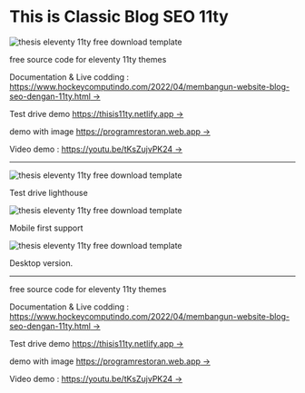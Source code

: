 # This is Classic Blog SEO 11ty

![thesis eleventy 11ty free download template](https://blogger.googleusercontent.com/img/b/R29vZ2xl/AVvXsEgEKVCc25gwFn-4XdEfeGiQSIw_YjXFT2e4T5ROFxqBahfUE2nYB3ji9CfN58CwwTg9sEDpn8k76_6Ano3HprkFUmOn3qoyQuJa2q-rRSOkx0YoIIwyg4GFpGHQLx5qqxcbEu1mnoYe5MDQ5T1hUj-HwXVpheZZ4qHFdXpVV9o9YosefkCnQRPKLH8w0A/s1920/free%20seo%20blog%20template%20thesis%20(2).jpg)

free source code for eleventy 11ty themes

Documentation & Live codding : [https://www.hockeycomputindo.com/2022/04/membangun-website-blog-seo-dengan-11ty.html →](https://www.hockeycomputindo.com/2022/04/membangun-website-blog-seo-dengan-11ty.html)

Test drive demo [https://thisis11ty.netlify.app →](https://thisis11ty.netlify.app/)

demo with image [https://programrestoran.web.app →](https://programrestoran.web.app/)

Video demo : [https://youtu.be/tKsZujvPK24 →](https://youtu.be/tKsZujvPK24)

----------------------------

![thesis eleventy 11ty free download template](https://blogger.googleusercontent.com/img/b/R29vZ2xl/AVvXsEiwbnwiGrT3DZIvqdHUUx9cuJjcO6xlO6dPAXxxDn83O7d5BLeTbDFV9o_L5tjFH8ADn8m6SiXHFxdbUtvMRVW-Gi-ie83YyXWt9ZCGXra_s7H8damhrze7gYkagX2ZXS-AuYKvJ-y5B1WNKKcyMNXLv0AXxOnzz-Z6qvmfKdnAYxu7JFKvwEfiVk1l_A/s1349/thesis%20web%20template%20free%20download%20source%20code%20gratis%20(2).png)

Test drive lighthouse

![thesis eleventy 11ty free download template](https://blogger.googleusercontent.com/img/b/R29vZ2xl/AVvXsEj77YM_dTI8vIUCLrTYynuqAy7w9LhvfOKlBDifbFlMjVIwluPLrMvmr8kMWBS-w-vcx5YgnPF7HX2_U3wmYMXH3AgAr2jlUTqraW5UtuDClfY-yEYie6_lfuZmIyCZMDnDP2hoDX1QuPZyPScSo5mT23ol35WD2_ZnRLC5VF1kV5xgMFexOSzaxMgBig/s1920/free%20seo%20blog%20template%20thesis%20(1).jpg)

Mobile first support


![thesis eleventy 11ty free download template](https://blogger.googleusercontent.com/img/b/R29vZ2xl/AVvXsEjFJhfeum4HyixVYMQG-Eup2ZaXwDVDOLyPR04JChTwoAr8he9KMg7bkpO-Czi6CzI7aiao7jO7RAbQ0HTVRjBhwXh62vQpb9A6MBXzxhPoupJnfKsD17U2i5nNVHXcpra-b65T85A5lkPRrjsbH15_SKIefkVQj4fSee_qwzBLH83IvXwjimRJBxxG5A/s1349/thesis%20web%20template%20free%20download%20source%20code%20gratis%20(1).png)

Desktop version.

----------------------


free source code for eleventy 11ty themes

Documentation & Live codding : [https://www.hockeycomputindo.com/2022/04/membangun-website-blog-seo-dengan-11ty.html →](https://www.hockeycomputindo.com/2022/04/membangun-website-blog-seo-dengan-11ty.html)

Test drive demo [https://thisis11ty.netlify.app →](https://thisis11ty.netlify.app/)

demo with image [https://programrestoran.web.app →](https://programrestoran.web.app/)

Video demo : [https://youtu.be/tKsZujvPK24 →](https://youtu.be/tKsZujvPK24)


